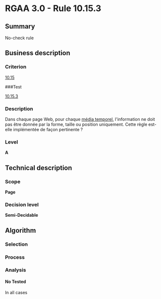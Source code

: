 # RGAA 3.0 -  Rule 10.15.3

## Summary

No-check rule

## Business description

### Criterion

[10.15](http://references.modernisation.gouv.fr/referentiel-technique-0#crit-10-15)

###Test

[10.15.3](http://references.modernisation.gouv.fr/referentiel-technique-0#test-10-15-3)

### Description

Dans chaque page Web, pour chaque <a href="http://references.modernisation.gouv.fr/referentiel-technique-0#mMediaTemp">m&eacute;dia temporel</a>, l'information ne doit pas &ecirc;tre donn&eacute;e par la forme, taille ou position uniquement. Cette r&egrave;gle est-elle impl&eacute;ment&eacute;e de fa&ccedil;on pertinente ?

### Level

**A**

## Technical description

### Scope

**Page**

### Decision level

**Semi-Decidable**

## Algorithm

### Selection

### Process

### Analysis

#### No Tested 

In all cases
